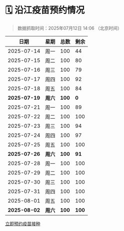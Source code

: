# 🗓️ 沿江疫苗预约情况

> 数据抓取时间：2025年07月12日 14:06 （北京时间）

| 日期 | 星期 | 总数 | 剩余 |
|------|------|------|------|
| 2025-07-14 | 周一 | 100 | 44 |
| 2025-07-15 | 周二 | 100 | 80 |
| 2025-07-16 | 周三 | 100 | 79 |
| 2025-07-17 | 周四 | 100 | 92 |
| 2025-07-18 | 周五 | 100 | 84 |
| **2025-07-19** | **周六** | **100** | **0** |
| 2025-07-21 | 周一 | 100 | 89 |
| 2025-07-22 | 周二 | 100 | 100 |
| 2025-07-23 | 周三 | 100 | 94 |
| 2025-07-24 | 周四 | 100 | 97 |
| 2025-07-25 | 周五 | 100 | 100 |
| **2025-07-26** | **周六** | **100** | **91** |
| 2025-07-28 | 周一 | 100 | 100 |
| 2025-07-29 | 周二 | 100 | 100 |
| 2025-07-30 | 周三 | 100 | 100 |
| 2025-07-31 | 周四 | 100 | 100 |
| 2025-08-01 | 周五 | 100 | 100 |
| **2025-08-02** | **周六** | **100** | **100** |


<div class="button-container">
<a class="btn" href="http://yfzweb.ishequ.net/#/login" target="_blank">立即预约疫苗接种</a>
</div>
